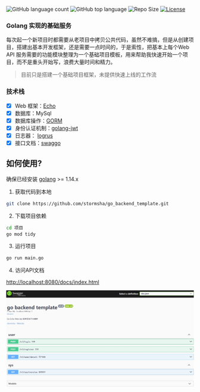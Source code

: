 ![GitHub language count](https://img.shields.io/github/languages/count/stormsha/go_backend_template)
![GitHub top language](https://img.shields.io/github/languages/top/stormsha/go_backend_template)
![Repo Size](https://img.shields.io/github/repo-size/stormsha/go_backend_template)
[![License](https://img.shields.io/github/license/stormsha/go_backend_template)](https://github.com/stormsha/go_backend_template/blob/master/LICENSE)

### Golang 实现的基础服务

每次起一个新项目时都需要从老项目中拷贝公共代码，虽然不难搞，但是从创建项目，搭建出基本开发框架，还是需要一点时间的，于是索性，把基本上每个Web
API 服务需要的功能模块整理为一个基础项目模板，用来帮助我快速开始一个项目，而不是重头开始写，浪费大量时间和精力。

> 目前只是搭建一个基础项目框架，未提供快速上线的工作流

### 技术栈

- [x] Web 框架：[Echo](https://echo.labstack.com/)
- [x] 数据库：MySql
- [x] 数据库操作：[GORM](https://gorm.io/)
- [x] 身份认证机制：[golang-jwt](https://golang-jwt.github.io/jwt/)
- [x] 日志器： [logrus](https://pkg.go.dev/github.com/sirupsen/logrus)
- [x] 接口文档：[swaggo](https://github.com/swaggo/swag)

## 如何使用?

确保已经安装 [golang](https://go.dev/) >= 1.14.x

1. 获取代码到本地

```bash
git clone https://github.com/stormsha/go_backend_template.git
```

2. 下载项目依赖

```bash
cd 项目
go mod tidy
```

3. 运行项目

```bash
go run main.go
```

4. 访问API文档

[http://localhost:8080/docs/index.html](http://localhost:8080/docs/index.html)

![效果图](https://github.com/stormsha/go_backend_template/blob/master/swagger.png)